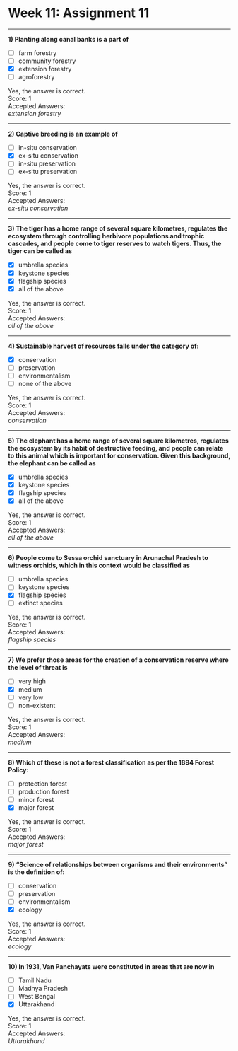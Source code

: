 # Week 11: Assignment 11

---

**1) Planting along canal banks is a part of**

- [ ] farm forestry  
- [ ] community forestry  
- [x] extension forestry  
- [ ] agroforestry  

Yes, the answer is correct.  
Score: 1  
Accepted Answers:  
*extension forestry*  

---

**2) Captive breeding is an example of**

- [ ] in-situ conservation  
- [x] ex-situ conservation  
- [ ] in-situ preservation  
- [ ] ex-situ preservation  

Yes, the answer is correct.  
Score: 1  
Accepted Answers:  
*ex-situ conservation*  

---

**3) The tiger has a home range of several square kilometres, regulates the ecosystem through controlling herbivore populations and trophic cascades, and people come to tiger reserves to watch tigers. Thus, the tiger can be called as**

- [x] umbrella species  
- [x] keystone species  
- [x] flagship species  
- [x] all of the above  

Yes, the answer is correct.  
Score: 1  
Accepted Answers:  
*all of the above*  

---

**4) Sustainable harvest of resources falls under the category of:**

- [x] conservation  
- [ ] preservation  
- [ ] environmentalism  
- [ ] none of the above  

Yes, the answer is correct.  
Score: 1  
Accepted Answers:  
*conservation*  

---

**5) The elephant has a home range of several square kilometres, regulates the ecosystem by its habit of destructive feeding, and people can relate to this animal which is important for conservation. Given this background, the elephant can be called as**

- [x] umbrella species  
- [x] keystone species  
- [x] flagship species  
- [x] all of the above  

Yes, the answer is correct.  
Score: 1  
Accepted Answers:  
*all of the above*  

---

**6) People come to Sessa orchid sanctuary in Arunachal Pradesh to witness orchids, which in this context would be classified as**

- [ ] umbrella species  
- [ ] keystone species  
- [x] flagship species  
- [ ] extinct species  

Yes, the answer is correct.  
Score: 1  
Accepted Answers:  
*flagship species*  

---

**7) We prefer those areas for the creation of a conservation reserve where the level of threat is**

- [ ] very high  
- [x] medium  
- [ ] very low  
- [ ] non-existent  

Yes, the answer is correct.  
Score: 1  
Accepted Answers:  
*medium*  

---

**8) Which of these is not a forest classification as per the 1894 Forest Policy:**

- [ ] protection forest  
- [ ] production forest  
- [ ] minor forest  
- [x] major forest  

Yes, the answer is correct.  
Score: 1  
Accepted Answers:  
*major forest*  

---

**9) “Science of relationships between organisms and their environments” is the definition of:**

- [ ] conservation  
- [ ] preservation  
- [ ] environmentalism  
- [x] ecology  

Yes, the answer is correct.  
Score: 1  
Accepted Answers:  
*ecology*  

---

**10) In 1931, Van Panchayats were constituted in areas that are now in**

- [ ] Tamil Nadu  
- [ ] Madhya Pradesh  
- [ ] West Bengal  
- [x] Uttarakhand  

Yes, the answer is correct.  
Score: 1  
Accepted Answers:  
*Uttarakhand*  

